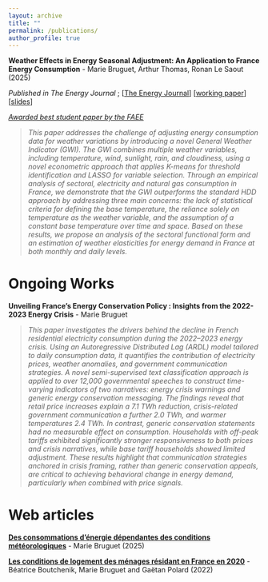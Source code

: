 ```yaml
---
layout: archive
title: ""
permalink: /publications/
author_profile: true
---
```






**Weather Effects in Energy Seasonal Adjustment: An Application to France Energy Consumption** - Marie Bruguet, Arthur Thomas, Ronan Le Saout (2025) 

*Published in The Energy Journal* ;  [[The Energy Journal](https://doi.org/10.1177/01956574251330845)] [[working paper](https://mbruguet.github.io/files/ej_bruguet.pdf)] [[slides](https://mbruguet.github.io/files/faee_bruguet.pdf)] 

[*Awarded best student paper by the FAEE*](https://www.faee.fr/fr/51-prix-de-l-aee.html)

>*This paper addresses the challenge of adjusting energy consumption data for weather variations by introducing a novel General Weather Indicator (GWI). The GWI combines multiple weather variables, including temperature, wind, sunlight, rain, and cloudiness, using a novel econometric approach that applies K-means for threshold identification and LASSO for variable selection. Through an empirical analysis of sectoral, electricity and natural gas consumption in France, we demonstrate that the GWI outperforms the standard HDD approach by addressing three main concerns: the lack of statistical
criteria for defining the base temperature, the reliance solely on temperature as the weather variable, and the assumption of a constant base temperature over time and space. Based on these results, we propose an analysis of the sectoral functional form and an estimation of weather elasticities for energy demand in France at both monthly and daily levels.*

# Ongoing Works
**Unveiling France’s Energy Conservation Policy : Insights from the 2022-2023 Energy Crisis** - Marie Bruguet
>*This paper investigates the drivers behind the decline in French residential electricity consumption during the 2022–2023 energy crisis. Using an Autoregressive Distributed Lag (ARDL) model tailored to daily consumption data, it quantifies the contribution of electricity prices, weather anomalies, and government communication strategies. A novel semi-supervised text classification approach is applied to over 12,000 governmental speeches to construct time-varying indicators of two narratives: energy crisis warnings and generic energy conservation messaging. The findings reveal that retail price increases explain a 7.1 TWh reduction, crisis-related government communication a further 2.0 TWh, and warmer temperatures 2.4 TWh. In contrast, generic conservation statements had no measurable effect on consumption. Households with off-peak tariffs exhibited significantly stronger responsiveness to both prices and crisis narratives, while base tariff households showed limited adjustment. These results highlight that communication strategies anchored in crisis framing, rather than generic conservation appeals, are critical to achieving behavioral change in energy demand, particularly when combined with price signals.*

# Web articles
[**Des consommations d’énergie dépendantes des conditions météorologiques**](https://www.statistiques.developpement-durable.gouv.fr/des-consommations-denergie-dependantes-des-conditions-meteorologiques?rubrique=20&dossier=171) - Marie Bruguet (2025)

[**Les conditions de logement des ménages résidant en France en 2020**](https://www.statistiques.developpement-durable.gouv.fr/les-conditions-de-logement-des-menages-residant-en-france-en-2020?rubrique=54&dossier=1050) - Béatrice Boutchenik, Marie Bruguet and Gaëtan Polard (2022)
